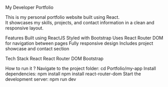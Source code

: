 My Developer Portfolio

This is my personal portfolio website built using React.  
It showcases my skills, projects, and contact information in a clean and responsive layout.

  Features
Built using ReactJS
 Styled with Bootstrap
 Uses React Router DOM for navigation between pages
 Fully responsive design
  Includes project showcase and contact section

Tech Stack
 React
React Router DOM
Bootstrap

How to run it ?
Navigate to the project folder:
cd Portfolio/my-app
Install dependencies:
npm install
npm install react-router-dom
Start the development server:
npm run dev
